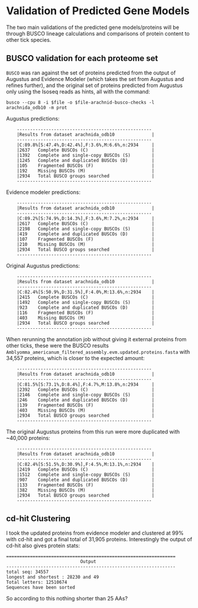 # Validation of Predicted Gene Models

The two main validations of the predicted gene models/proteins will be through BUSCO lineage calculations and comparisons of protein content to other tick species.

## BUSCO validation for each proteome set
`BUSCO` was ran against the set of proteins predicted from the output of Augustus and Evidence Modeler (which takes the set from Augustus and refines further), and the original set of proteins predicted from Augustus only using the Isoseq reads as hints, all with the command:

```
busco --cpu 8 -i $file -o $file-arachnid-busco-checks -l arachnida_odb10 -m prot
```

Augustus predictions:
```
	---------------------------------------------------
	|Results from dataset arachnida_odb10              |
	---------------------------------------------------
	|C:89.8%[S:47.4%,D:42.4%],F:3.6%,M:6.6%,n:2934     |
	|2637	Complete BUSCOs (C)                        |
	|1392	Complete and single-copy BUSCOs (S)        |
	|1245	Complete and duplicated BUSCOs (D)         |
	|105	Fragmented BUSCOs (F)                      |
	|192	Missing BUSCOs (M)                         |
	|2934	Total BUSCO groups searched                |
	---------------------------------------------------
```

Evidence modeler predictions:
```
	---------------------------------------------------
	|Results from dataset arachnida_odb10              |
	---------------------------------------------------
	|C:89.2%[S:74.9%,D:14.3%],F:3.6%,M:7.2%,n:2934     |
	|2617	Complete BUSCOs (C)                        |
	|2198	Complete and single-copy BUSCOs (S)        |
	|419	Complete and duplicated BUSCOs (D)         |
	|107	Fragmented BUSCOs (F)                      |
	|210	Missing BUSCOs (M)                         |
	|2934	Total BUSCO groups searched                |
	---------------------------------------------------
```

Original Augustus predictions:
```
	---------------------------------------------------
	|Results from dataset arachnida_odb10              |
	---------------------------------------------------
	|C:82.4%[S:50.9%,D:31.5%],F:4.0%,M:13.6%,n:2934    |
	|2415	Complete BUSCOs (C)                        |
	|1492	Complete and single-copy BUSCOs (S)        |
	|923	Complete and duplicated BUSCOs (D)         |
	|116	Fragmented BUSCOs (F)                      |
	|403	Missing BUSCOs (M)                         |
	|2934	Total BUSCO groups searched                |
	---------------------------------------------------
```

When rerunning the annotation job without giving it external proteins from other ticks, these were the BUSCO results
`Amblyomma_americanum_filtered_assembly.evm.updated.proteins.fasta` with 34,557 proteins, which is closer to the expected amount:

```
	---------------------------------------------------
	|Results from dataset arachnida_odb10              |
	---------------------------------------------------
	|C:81.5%[S:73.1%,D:8.4%],F:4.7%,M:13.8%,n:2934     |
	|2392	Complete BUSCOs (C)                        |
	|2146	Complete and single-copy BUSCOs (S)        |
	|246	Complete and duplicated BUSCOs (D)         |
	|139	Fragmented BUSCOs (F)                      |
	|403	Missing BUSCOs (M)                         |
	|2934	Total BUSCO groups searched                |
	---------------------------------------------------
```

The original Augustus proteins from this run were more duplicated with ~40,000 proteins:
```
	---------------------------------------------------
	|Results from dataset arachnida_odb10              |
	---------------------------------------------------
	|C:82.4%[S:51.5%,D:30.9%],F:4.5%,M:13.1%,n:2934    |
	|2419	Complete BUSCOs (C)                        |
	|1512	Complete and single-copy BUSCOs (S)        |
	|907	Complete and duplicated BUSCOs (D)         |
	|133	Fragmented BUSCOs (F)                      |
	|382	Missing BUSCOs (M)                         |
	|2934	Total BUSCO groups searched                |
	---------------------------------------------------
```

## cd-hit Clustering
I took the updated proteins from evidence modeler and clustered at 99% with cd-hit and got a final total of 31,905 proteins. Interestingly the output of cd-hit also gives protein stats:
```
================================================================
                            Output
----------------------------------------------------------------
total seq: 34557
longest and shortest : 28230 and 49
Total letters: 12510674
Sequences have been sorted
```
So according to this nothing shorter than 25 AAs?
